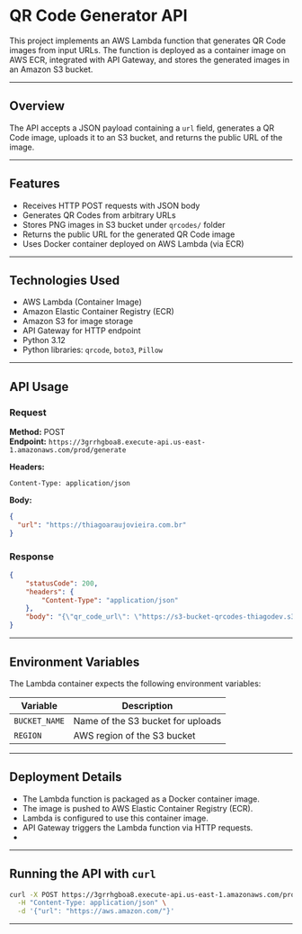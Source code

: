 # QR Code Generator API

This project implements an AWS Lambda function that generates QR Code images from input URLs. The function is deployed as a container image on AWS ECR, integrated with API Gateway, and stores the generated images in an Amazon S3 bucket.

---

## Overview

The API accepts a JSON payload containing a `url` field, generates a QR Code image, uploads it to an S3 bucket, and returns the public URL of the image.

---

## Features

- Receives HTTP POST requests with JSON body
- Generates QR Codes from arbitrary URLs
- Stores PNG images in S3 bucket under `qrcodes/` folder
- Returns the public URL for the generated QR Code image
- Uses Docker container deployed on AWS Lambda (via ECR)

---

## Technologies Used

- AWS Lambda (Container Image)
- Amazon Elastic Container Registry (ECR)
- Amazon S3 for image storage
- API Gateway for HTTP endpoint
- Python 3.12
- Python libraries: `qrcode`, `boto3`, `Pillow`

---

## API Usage

### Request

**Method:** POST  
**Endpoint:** `https://3grrhgboa8.execute-api.us-east-1.amazonaws.com/prod/generate`

**Headers:**
```
Content-Type: application/json
```

**Body:**
```json
{
  "url": "https://thiagoaraujovieira.com.br"
}
```

### Response

```json
{
    "statusCode": 200,
    "headers": {
        "Content-Type": "application/json"
    },
    "body": "{\"qr_code_url\": \"https://s3-bucket-qrcodes-thiagodev.s3.us-east-1.amazonaws.com/qrcodes/qr_20250722_183117802702.png\"}"
}
```

---

## Environment Variables

The Lambda container expects the following environment variables:

| Variable | Description |
|----------|-------------|
| `BUCKET_NAME` | Name of the S3 bucket for uploads |
| `REGION` | AWS region of the S3 bucket |

---

## Deployment Details

- The Lambda function is packaged as a Docker container image.
- The image is pushed to AWS Elastic Container Registry (ECR).
- Lambda is configured to use this container image.
- API Gateway triggers the Lambda function via HTTP requests.
- 
---

## Running the API with `curl`

```bash
curl -X POST https://3grrhgboa8.execute-api.us-east-1.amazonaws.com/prod/generate \
  -H "Content-Type: application/json" \
  -d '{"url": "https://aws.amazon.com/"}'
```

---
